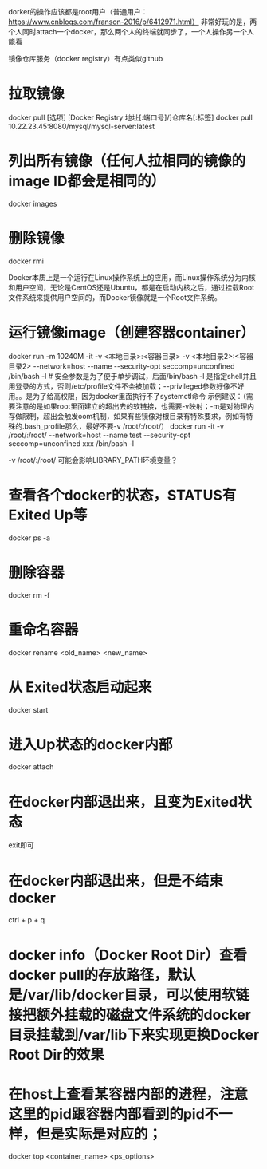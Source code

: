 dorker的操作应该都是root用户（普通用户：https://www.cnblogs.com/franson-2016/p/6412971.html）
非常好玩的是，两个人同时attach一个docker，那么两个人的终端就同步了，一个人操作另一个人能看

镜像仓库服务（docker registry）有点类似github

# 拉取镜像
docker pull [选项] [Docker Registry 地址[:端口号]/]仓库名[:标签]
docker pull 10.22.23.45:8080/mysql/mysql-server:latest

# 列出所有镜像（任何人拉相同的镜像的image ID都会是相同的）
docker images

# 删除镜像
docker rmi <image ID>

Docker本质上是一个运行在Linux操作系统上的应用，而Linux操作系统分为内核和用户空间，无论是CentOS还是Ubuntu，都是在启动内核之后，通过挂载Root文件系统来提供用户空间的，而Docker镜像就是一个Root文件系统。
# 运行镜像image（创建容器container）
docker run -m 10240M -it -v <本地目录>:<容器目录> -v <本地目录2>:<容器目录2> --network=host --name <NAMES> --security-opt seccomp=unconfined <IMAGE ID> /bin/bash -l # 安全参数是为了便于单步调试，后面/bin/bash -l 是指定shell并且用登录的方式，否则/etc/profile文件不会被加载；--privileged参数好像不好用。。是为了给高权限，因为docker里面执行不了systemctl命令
示例建议：（需要注意的是如果root里面建立的超出去的软链接，也需要-v映射；-m是对物理内存做限制，超出会触发oom机制，如果有些镜像对根目录有特殊要求，例如有特殊的.bash_profile那么，最好不要-v /root/:/root/）
docker run -it -v /root/:/root/ --network=host --name test --security-opt seccomp=unconfined xxx /bin/bash -l


-v /root/:/root/ 可能会影响LIBRARY_PATH环境变量？

# 查看各个docker的状态，STATUS有 Exited Up等
docker ps -a

# 删除容器
docker rm -f <CONTAINER ID>

# 重命名容器
docker rename <old_name> <new_name>

# 从 Exited状态启动起来
docker start <CONTAINER ID>

# 进入Up状态的docker内部
docker attach <CONTAINER ID>

# 在docker内部退出来，且变为Exited状态
exit即可

# 在docker内部退出来，但是不结束docker
ctrl + p + q

# docker info（Docker Root Dir）查看docker pull的存放路径，默认是/var/lib/docker目录，可以使用软链接把额外挂载的磁盘文件系统的docker目录挂载到/var/lib下来实现更换Docker Root Dir的效果

# 在host上查看某容器内部的进程，注意这里的pid跟容器内部看到的pid不一样，但是实际是对应的；
docker top <container_name> <ps_options> 